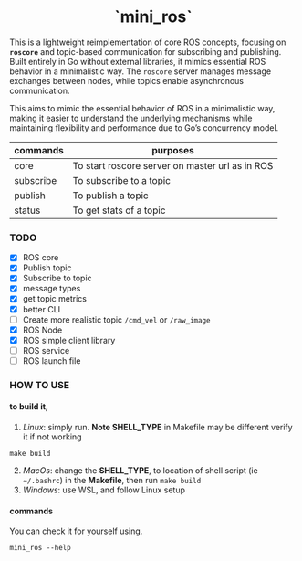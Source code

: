 <div id="header" align="center">
   <h1 id="badges">
            `mini_ros`
  </h1>
</div>

This is a lightweight reimplementation of core ROS concepts, focusing on __`roscore`__ and topic-based communication for subscribing and publishing. Built entirely in Go without external libraries, it mimics essential ROS behavior in a minimalistic way. The `roscore` server manages message exchanges between nodes, while topics enable asynchronous communication.

This aims to mimic the essential behavior of ROS in a minimalistic way, making it easier to understand the underlying mechanisms while maintaining flexibility and performance due to Go’s concurrency model.

| commands  | purposes                                        |
| --------- | ----------------------------------------------- |
| core      | To start roscore server on master url as in ROS |
| subscribe | To subscribe to a topic                         |
| publish   | To publish a topic                              |
| status    | To get stats of a topic                         |

### TODO

- [x] ROS core
- [x] Publish topic
- [x] Subscribe to topic
- [x] message types
- [x] get topic metrics
- [x] better CLI
- [ ] Create more realistic topic `/cmd_vel` or `/raw_image`
- [x] ROS Node
- [x] ROS simple client library
- [ ] ROS service
- [ ] ROS launch file

### HOW TO USE

#### to build it,
1. *Linux*: simply run. **Note SHELL_TYPE** in Makefile may be different verify it if not working
```
make build
```

2. *MacOs*: change the __SHELL_TYPE__, to location of shell script (ie `~/.bashrc`) in the **Makefile**, then run `make build`
3. *Windows*: use WSL, and follow Linux setup

#### commands
You can check it for yourself using. 
```
mini_ros --help
```

